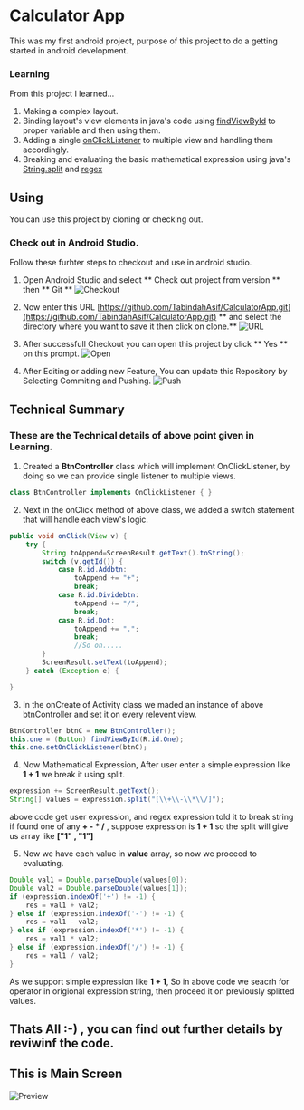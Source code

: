 # Calculator App
This was my first android project, purpose of this project to do a getting started in android development.

### Learning
From this project I learned...
1. Making a complex layout.
2. Binding layout's view elements in java's code using [findViewById](https://developer.android.com/reference/android/view/View#findViewById(int)) to proper variable and then using them.
3. Adding a single [onClickListener](https://developer.android.com/reference/android/view/View.OnClickListener) to multiple view and handling them accordingly.
4. Breaking and evaluating the basic mathematical expression using java's [String.split](https://docs.oracle.com/javase/7/docs/api/java/lang/String.html#split(java.lang.String)) and [regex](https://docs.oracle.com/javase/tutorial/essential/regex/)

## Using
You can use this project by cloning or checking out.

### Check out in Android Studio.
Follow these furhter steps to checkout and use in android studio.

1. Open Android Studio and select ** Check out project from version ** then ** Git **
 ![Checkout](https://github.com/TabindahAsif/CalculatorApp/blob/master/checkout.png)

2. Now enter this URL [https://github.com/TabindahAsif/CalculatorApp.git](https://github.com/TabindahAsif/CalculatorApp.git) ** and select the directory where you want to save it then click on clone.** 
 ![URL](https://github.com/TabindahAsif/CalculatorApp/blob/master/clone.png)

3. After successfull Checkout you can open this project by click ** Yes ** on this prompt.
 ![Open](https://github.com/TabindahAsif/CalculatorApp/blob/master/open.png)

4. After Editing or adding new Feature, You can update this Repository by Selecting Commiting and Pushing.
 ![Push](https://github.com/TabindahAsif/CalculatorApp/blob/master/push.png)

## Technical Summary

### These are the Technical details of above point given in Learning.

1. Created a **BtnController** class which will implement OnClickListener, by doing so we can provide single listener to multiple views.
```java
class BtnController implements OnClickListener { }
```

2. Next in the onClick method of above class, we added a switch statement that will handle each view's logic.
```java
public void onClick(View v) {
    try {
        String toAppend=ScreenResult.getText().toString();
        switch (v.getId()) {
            case R.id.Addbtn:
                toAppend += "+";
                break;
            case R.id.Dividebtn:
                toAppend += "/";
                break;
            case R.id.Dot:
                toAppend += ".";
                break;
                //So on.....
        }
        ScreenResult.setText(toAppend);
    } catch (Exception e) {

}
```

3. In the onCreate of Activity class we maded an instance of above btnController and set it on every relevent view.
```java
BtnController btnC = new BtnController();
this.one = (Button) findViewById(R.id.One);
this.one.setOnClickListener(btnC);
```

4. Now Mathematical Expression, After user enter a simple expression like **1 + 1** we break it using split.
```java
expression += ScreenResult.getText();
String[] values = expression.split("[\\+\\-\\*\\/]");
```
above code get user expression, and regex expression told it to break string if found one of any **+ - * /** , suppose expression is **1 + 1** so the split will give us array like **["1" , "1"]**

5. Now we have each value in **value** array, so now we proceed to evaluating.
```java
Double val1 = Double.parseDouble(values[0]);
Double val2 = Double.parseDouble(values[1]);
if (expression.indexOf('+') != -1) {
    res = val1 + val2;
} else if (expression.indexOf('-') != -1) {
    res = val1 - val2;
} else if (expression.indexOf('*') != -1) {
    res = val1 * val2;
} else if (expression.indexOf('/') != -1) {
    res = val1 / val2;
}
```
As we support simple expression like **1 + 1**, So in above code we seacrh for operator in origional expression string, then proceed it on previously splitted values.

## Thats All :-) , you can find out further details by reviwinf the code.

## This is Main Screen
 ![Preview](https://github.com/TabindahAsif/CalculatorApp/blob/master/preview.png)
